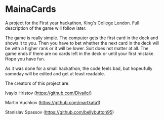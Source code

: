 # MainaCards
A project for the First year hackathon, King's College London. Full description of the game will follow later.

The game is really simple. The computer gets the first card in the deck and shows it to you. Then you have to bet whether
the next card in the deck will be with a higher rank or it will be lower. Suit does not matter at all. The game ends if
there are no cards left in the deck or until your first mistake. Hope you have fun.

As it was done for a small hackathon, the code feels bad, but hopeufully someday will be edited and get at least
readable.

The creators of this project are:

Ivaylo Hristov (https://github.com/Divailo/)

Martin Vuchkov (https://github.com/martkata1)

Stanislav Spassov (https://github.com/bellybutton95)
